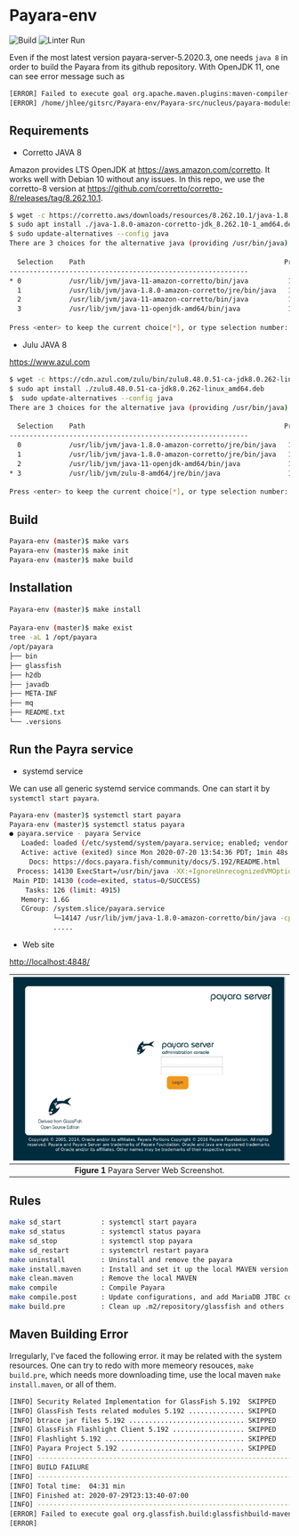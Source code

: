 # Payara-env

![Build](https://github.com/jeonghanlee/Payara-env/workflows/Build/badge.svg)
![Linter Run](https://github.com/jeonghanlee/Payara-env/workflows/Linter%20Run/badge.svg)

Even if the most latest version payara-server-5.2020.3, one needs `java 8` in order to build the Payara from its github repository.
With OpenJDK 11, one can see error message such as

```bash
[ERROR] Failed to execute goal org.apache.maven.plugins:maven-compiler-plugin:3.8.0:compile (default-compile) on project asadmin-audit: Compilation failure
[ERROR] /home/jhlee/gitsrc/Payara-env/Payara-src/nucleus/payara-modules/asadmin-audit/src/main/java/fish/payara/audit/admin/SetAdminAuditServiceNotifierConfiguration.java:[168,67] incompatible types: org.jvnet.hk2.config.ConfigBeanProxy cannot be converted to fish.payara.nucleus.notification.configuration.Notifier
```

## Requirements

* Corretto JAVA 8

Amazon provides LTS OpenJDK at <https://aws.amazon.com/corretto>. It works well with Debian 10 without any issues.
In this repo, we use the corretto-8 version at <https://github.com/corretto/corretto-8/releases/tag/8.262.10.1>.

```bash
$ wget -c https://corretto.aws/downloads/resources/8.262.10.1/java-1.8.0-amazon-corretto-jdk_8.262.10-1_amd64.deb
$ sudo apt install ./java-1.8.0-amazon-corretto-jdk_8.262.10-1_amd64.deb
$ sudo update-alternatives --config java
There are 3 choices for the alternative java (providing /usr/bin/java).

  Selection    Path                                                  Priority   Status
------------------------------------------------------------
* 0            /usr/lib/jvm/java-11-amazon-corretto/bin/java          11100008  auto mode
  1            /usr/lib/jvm/java-1.8.0-amazon-corretto/jre/bin/java   10800262  manual mode
  2            /usr/lib/jvm/java-11-amazon-corretto/bin/java          11100008  manual mode
  3            /usr/lib/jvm/java-11-openjdk-amd64/bin/java            1111      manual mode

Press <enter> to keep the current choice[*], or type selection number: 1
```

* Julu JAVA 8

<https://www.azul.com>

```bash
$ wget -c https://cdn.azul.com/zulu/bin/zulu8.48.0.51-ca-jdk8.0.262-linux_amd64.deb
$ sudo apt install ./zulu8.48.0.51-ca-jdk8.0.262-linux_amd64.deb
$  sudo update-alternatives --config java
There are 3 choices for the alternative java (providing /usr/bin/java).

  Selection    Path                                                  Priority   Status
------------------------------------------------------------
  0            /usr/lib/jvm/java-1.8.0-amazon-corretto/jre/bin/java   10800262  auto mode
  1            /usr/lib/jvm/java-1.8.0-amazon-corretto/jre/bin/java   10800262  manual mode
  2            /usr/lib/jvm/java-11-openjdk-amd64/bin/java            1111      manual mode
* 3            /usr/lib/jvm/zulu-8-amd64/jre/bin/java                 1804800   manual mode

Press <enter> to keep the current choice[*], or type selection number:
```

## Build

```bash
Payara-env (master)$ make vars
Payara-env (master)$ make init
Payara-env (master)$ make build
```

## Installation

```bash
Payara-env (master)$ make install

Payara-env (master)$ make exist
tree -aL 1 /opt/payara
/opt/payara
├── bin
├── glassfish
├── h2db
├── javadb
├── META-INF
├── mq
├── README.txt
└── .versions
```

## Run the Payra service

* systemd service

We can use all generic systemd service commands. One can start it by `systemctl start payara`.

```bash
Payara-env (master)$ systemctl start payara
Payara-env (master)$ systemctl status payara
● payara.service - payara Service
   Loaded: loaded (/etc/systemd/system/payara.service; enabled; vendor preset: enabled)
   Active: active (exited) since Mon 2020-07-20 13:54:36 PDT; 1min 48s ago
     Docs: https://docs.payara.fish/community/docs/5.192/README.html
  Process: 14130 ExecStart=/usr/bin/java -XX:+IgnoreUnrecognizedVMOptions -jar /opt/payara/glassfish/lib/client/appserver-cli.jar start-domain productio
 Main PID: 14130 (code=exited, status=0/SUCCESS)
    Tasks: 126 (limit: 4915)
   Memory: 1.6G
   CGroup: /system.slice/payara.service
           └─14147 /usr/lib/jvm/java-1.8.0-amazon-corretto/bin/java -cp /opt/payara/glassfish/modules/glassfish.jar -XX:+UnlockDiagnosticVMOptions -XX:M
           .....
```

* Web site

<http://localhost:4848/>

|![Payara Server](docs/payara_server.png)|
| :---: |
|**Figure 1** Payara Server Web Screenshot.|

## Rules

```bash
make sd_start          : systemctl start payara
make sd_status         : systemctl status payara
make sd_stop           : systemctl stop payara
make sd_restart        : systemctrl restart payara
make uninstall         : Uninstall and remove the payara
make install.maven     : Install and set it up the local MAVEN version in .maven path
make clean.maven       : Remove the local MAVEN
make compile           : Compile Payara
make compile.post      : Update configurations, and add MariaDB JTBC connector
make build.pre         : Clean up .m2/repository/glassfish and others
```

## Maven Building Error

Irregularly, I've faced the following error. it may be related with the system resources. One can try to redo with more memeory resouces, `make build.pre`, which needs more downloading time, use the local maven `make install.maven`, or all of them. 

```bash
[INFO] Security Related Implementation for GlassFish 5.192  SKIPPED
[INFO] GlassFish Tests related modules 5.192 .............. SKIPPED
[INFO] btrace jar files 5.192 ............................. SKIPPED
[INFO] GlassFish Flashlight Client 5.192 .................. SKIPPED
[INFO] Flashlight 5.192 ................................... SKIPPED
[INFO] Payara Project 5.192 ............................... SKIPPED
[INFO] ------------------------------------------------------------------------
[INFO] BUILD FAILURE
[INFO] ------------------------------------------------------------------------
[INFO] Total time:  04:31 min
[INFO] Finished at: 2020-07-29T23:13:40-07:00
[INFO] ------------------------------------------------------------------------
[ERROR] Failed to execute goal org.glassfish.build:glassfishbuild-maven-plugin:3.2.20.payara-p1:exec (create-glassfish-domain) on project payara: Execution create-glassfish-domain of goal org.glassfish.build:glassfishbuild-maven-plugin:3.2.20.payara-p1:exec failed: null returned: 1 -> [Help 1]
[ERROR] 
```
